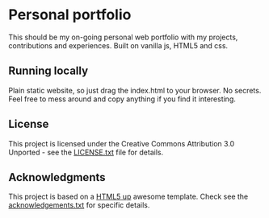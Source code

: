 # Personal portfolio

This should be my on-going personal web portfolio with my projects, contributions and experiences. Built on vanilla js, HTML5 and css.

## Running locally

Plain static website, so just drag the index.html to your browser. No secrets. Feel free to mess around and copy anything if you find it interesting.

## License

This project is licensed under the Creative Commons Attribution 3.0 Unported - see the [LICENSE.txt](LICENSE.txt) file for details.

## Acknowledgments

This project is based on a [HTML5 up](https://html5up.net) awesome template. Check see the [acknowledgements.txt](acknowledgements.txt) for specific details.

